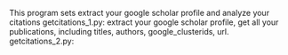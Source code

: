 This program sets extract your google scholar profile and analyze your citations
getcitations_1.py: extract your google scholar profile, get all your publications, including titles, authors, google_clusterids, url.
getcitations_2.py: